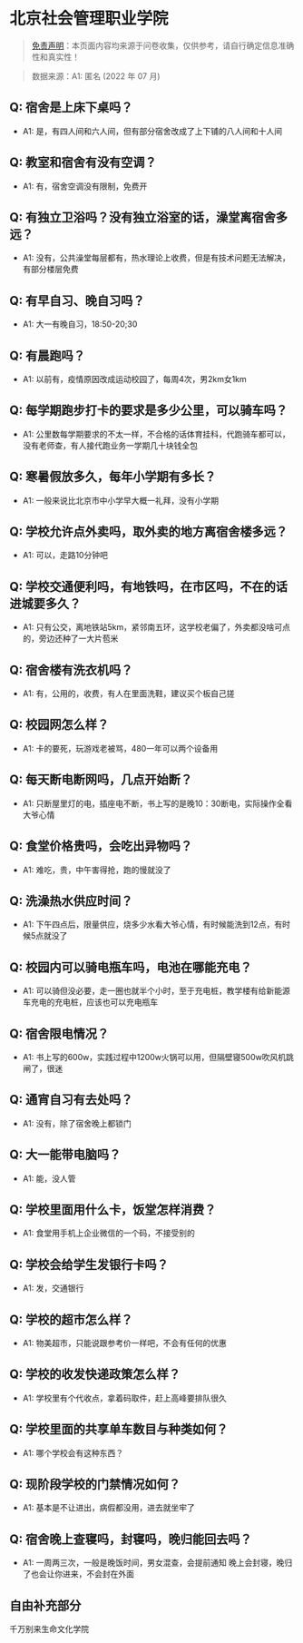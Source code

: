 # 北京社会管理职业学院

> [免责声明](https://colleges.chat/#_3)：本页面内容均来源于问卷收集，仅供参考，请自行确定信息准确性和真实性！

> 数据来源：A1: 匿名 (2022 年 07 月)

## Q: 宿舍是上床下桌吗？

- A1: 是，有四人间和六人间，但有部分宿舍改成了上下铺的八人间和十人间

## Q: 教室和宿舍有没有空调？

- A1: 有，宿舍空调没有限制，免费开

## Q: 有独立卫浴吗？没有独立浴室的话，澡堂离宿舍多远？

- A1: 没有，公共澡堂每层都有，热水理论上收费，但是有技术问题无法解决，有部分楼层免费

## Q: 有早自习、晚自习吗？

- A1: 大一有晚自习，18:50-20;30

## Q: 有晨跑吗？

- A1: 以前有，疫情原因改成运动校园了，每周4次，男2km女1km

## Q: 每学期跑步打卡的要求是多少公里，可以骑车吗？

- A1: 公里数每学期要求的不太一样，不合格的话体育挂科，代跑骑车都可以，没有老师查，有人接代跑业务一学期几十块钱全包

## Q: 寒暑假放多久，每年小学期有多长？

- A1: 一般来说比北京市中小学早大概一礼拜，没有小学期

## Q: 学校允许点外卖吗，取外卖的地方离宿舍楼多远？

- A1: 可以，走路10分钟吧

## Q: 学校交通便利吗，有地铁吗，在市区吗，不在的话进城要多久？

- A1: 只有公交，离地铁站5km，紧邻南五环，这学校老偏了，外卖都没啥可点的，旁边还种了一大片苞米

## Q: 宿舍楼有洗衣机吗？

- A1: 有，公用的，收费，有人在里面洗鞋，建议买个板自己搓

## Q: 校园网怎么样？

- A1: 卡的要死，玩游戏老被骂，480一年可以两个设备用

## Q: 每天断电断网吗，几点开始断？

- A1: 只断屋里灯的电，插座电不断，书上写的是晚10：30断电，实际操作全看大爷心情

## Q: 食堂价格贵吗，会吃出异物吗？

- A1: 难吃，贵，中午害得抢，跑的慢就没了

## Q: 洗澡热水供应时间？

- A1: 下午四点后，限量供应，烧多少水看大爷心情，有时候能洗到12点，有时候5点就没了

## Q: 校园内可以骑电瓶车吗，电池在哪能充电？

- A1: 可以骑但没必要，走一圈也就半个小时，至于充电桩，教学楼有给新能源车充电的充电桩，应该也可以充电瓶车

## Q: 宿舍限电情况？

- A1: 书上写的600w，实践过程中1200w火锅可以用，但隔壁寝500w吹风机跳闸了，很迷

## Q: 通宵自习有去处吗？

- A1: 没有，除了宿舍晚上都锁门

## Q: 大一能带电脑吗？

- A1: 能，没人管

## Q: 学校里面用什么卡，饭堂怎样消费？

- A1: 食堂用手机上企业微信的一个码，不接受别的

## Q: 学校会给学生发银行卡吗？

- A1: 发，交通银行

## Q: 学校的超市怎么样？

- A1: 物美超市，只能说跟参考价一样吧，不会有任何的优惠

## Q: 学校的收发快递政策怎么样？

- A1: 学校里有个代收点，拿着码取件，赶上高峰要排队很久

## Q: 学校里面的共享单车数目与种类如何？

- A1: 哪个学校会有这种东西？

## Q: 现阶段学校的门禁情况如何？

- A1: 基本是不让进出，病假都没用，进去就坐牢了

## Q: 宿舍晚上查寝吗，封寝吗，晚归能回去吗？

- A1: 一周两三次，一般是晚饭时间，男女混查，会提前通知
晚上会封寝，晚归了也会让你进来，不会封在外面

## 自由补充部分

千万别来生命文化学院